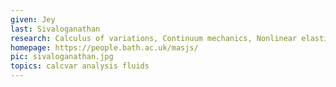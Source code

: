 ```yaml
---
given: Jey
last: Sivaloganathan
research: Calculus of variations, Continuum mechanics, Nonlinear elasticity
homepage: https://people.bath.ac.uk/masjs/
pic: sivaloganathan.jpg
topics: calcvar analysis fluids
---
```

